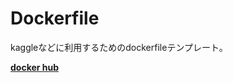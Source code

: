 # Dockerfile

kaggleなどに利用するためのdockerfileテンプレート。  

**[docker hub](https://hub.docker.com/r/sinpcw)**  
